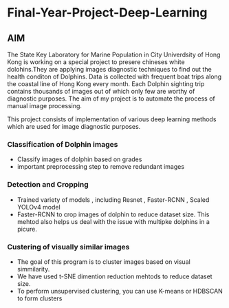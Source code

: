 # Final-Year-Project-Deep-Learning

## AIM 
The State Key Laboratory for Marine Population in City Univerdsity of Hong Kong is working on a special project to presere chineses white dolohins.They are applying images diagnostic techniques to find out the health conditon of Dolphins. Data is collected with frequent boat trips along the coastal line of Hong Kong every month. Each Dolphin sighting trip contains thousands of images out of which only few are worthy of diagnostic purposes. The aim of my project is to automate the process of manual image processing. 

This project consists of implementation of various deep learning methods which are used for image diagnostic purposes. 

### Classification of Dolphin images
- Classify images of dolphin based on grades 
- important preprocessing step to remove redundant images 

### Detection and Cropping 
- Trained variety of models , including Resnet , Faster-RCNN , Scaled YOLOv4 model
- Faster-RCNN to crop images of dolphin to reduce dataset size. This mehtod also helps us deal with the issue with multipke dolphins in a picure.

### Custering of visually similar images 
- The goal of this program is to cluster images based on visual simmilarity. 
- We have used t-SNE dimention reduction mehtods to reduce dataset size.
- To perform unsupervised clustering, you can use K-means or HDBSCAN to form clusters 
